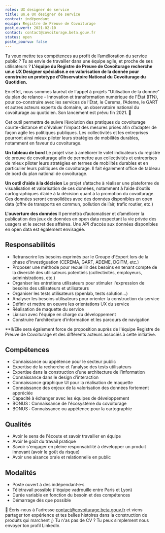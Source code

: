 ```yaml
---
roles: UX designer de service
title: un.e UX designer de service 
contrat: indépendant
equipe: Registre de Preuve de Covoiturage
post_ouvert: 2021-02-10
contact: contact@covoiturage.beta.gouv.fr
status: open
poste_pourvu: false
---
```


Tu veux mettre tes compétences au profit de l’amélioration du service public ? Tu as envie de travailler dans une équipe agile, et proche de ses utilisateurs ? 
**L'équipe du Registre de Preuve de Covoiturage recherche un.e UX Designer spécialisé.e en valorisation de la donnée pour construire un prototype d'Observatoire National du Covoiturage du Quotidien.**

En effet, nous sommes lauréat de l'appel à projets "Utilisation de la donnée" du plan de relance - Innovation et transformation numérique de l'État (ITN), pour co-construire avec les services de l’État, le Cerema, l’Ademe, le GART et autres acteurs experts du domaine, un observatoire national du covoiturage au quotidien. Son lancement est prévu fin 2021. 🚀

Cet outil permettra de suivre l’évolution des pratiques du covoiturage courte-distance et d'évaluer l'impact des mesures prises afin d’adapter de façon agile les politiques publiques. Les collectivités et les entreprises pourront ainsi mieux piloter leurs stratégies de mobilités durables, notamment en faveur du covoiturage.

**Un tableau de bord**
Le projet vise à améliorer le volet indicateurs du registre de preuve de covoiturage afin de permettre aux collectivités et entreprises de mieux piloter leurs stratégies en termes de mobilités durables et en particulier leurs politiques de covoiturage. Il fait également office de tableau de bord du plan national de covoiturage.

**Un outil d’aide à la décision**
Le projet s’attache à réaliser une plateforme de visualisation et valorisation de ces données, notamment à l’aide d’outils cartographiques d’aide à la décision quant à la promotion du covoiturage. Ces données seront consolidées avec des données disponibles en open data (offre de transports en commun, pollution de l’air, trafic routier, etc.)

**L'ouverture des données**
Il permettra d’automatiser et d’améliorer la publication des jeux de données en open data respectant la vie privée des usagers et le secret des affaires. Une API d’accès aux données disponibles en open data est également envisagée.

## Responsabilités

- Retranscrire les besoins exprimés par le Groupe d'Expert lors de la phase d'investiguation (CEREMA, GART, ADEME, DGITM, etc.)
- Proposer une méthode pour recueillir des besoins en tenant compte de la diversité des utilisateurs potentiels (collectivités, employeurs, administrations, etc.)
- Organiser les entretiens utilisateurs pour stimuler l'expression de besoins des utilisateurs et utilisateurs
- Organiser les tests utilisateurs (openlab, tests solution…)
- Analyser les besoins utilisateurs pour orienter la construction du service
- Définir et mettre en oeuvre les orientations UX du service
- Réalisation de maquette du service
- Liaison avec l'équipe en charge du développement
- Construire l’architecture d’information et les parcours de navigation

**Il/Elle sera également force de proposition auprès de l'équipe Registre de Preuve de Covoiturage et des différents acteurs associés à cette initiative.

## Compétences

- Connaissance ou appétence pour le secteur public
- Expertise de la recherche et l’analyse des tests utilisateurs
- Expertise dans la construction d’une architecture de l’information
- Connaissance dans le design d’interaction
- Connaissance graphique UI pour la réalisation de maquette
- Connaissance des enjeux de la valorisation des données fortement appréciée
- Capacité à échanger avec les équipes de développement
- BONUS : Connaissance de l'écosystème du covoiturage
- BONUS : Connaissance ou appétence pour la cartographie

## Qualités
- Avoir le sens de l'écoute et savoir travailler en équipe
- Avoir le goût du travail pratique
- Savoir s'engager en pleine responsabilité à développer un produit innovant (avoir le goût du risque)
- Avoir une aisance orale et relationnelle en public

## Modalités

- Poste ouvert à des indépendant·e·s 
- Télétravail possible (l'équipe vadrouille entre Paris et Lyon)
- Durée variable en fonction du besoin et des compétences 
- Démarrage dès que possible


💌 Écris-nous à l'adresse contact@covoiturage.beta.gouv.fr et viens partager ton expérience et tes belles histoires dans la construction de produits qui marchent ;) Tu n'as pas de CV ? Tu peux simplement nous envoyer ton profil LinkedIn.
